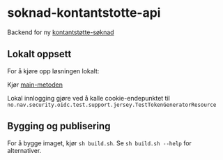 soknad-kontantstotte-api
========================
Backend for ny [kontantstøtte-søknad](https://github.com/navikt/soknad-kontantstotte)

## Lokalt oppsett

For å kjøre opp løsningen lokalt:

Kjør [main-metoden](src/test/java/no/nav/kontantstotte/api/TestLauncher.java)

Lokal innlogging gjøre ved å kalle cookie-endepunktet til ```no.nav.security.oidc.test.support.jersey.TestTokenGeneratorResource```

## Bygging og publisering

For å bygge imaget, kjør `sh build.sh`. Se `sh build.sh --help` for alternativer.